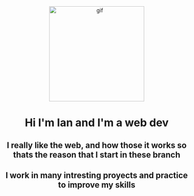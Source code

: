 <div id='header' align='center'>
    <img src='https://media.giphy.com/media/GeimqsH0TLDt4tScGw/giphy.gif' alt='gif' width='250px'/>
    <h1 align='center'>Hi I'm Ian and I'm a web dev</h1>
    <h2>I really like the web, and how those it works so thats the reason that I start in these branch</h2>
    <h2>I work in many intresting proyects and practice to improve my skills</h2>
</div>